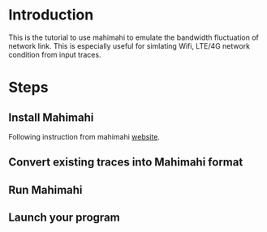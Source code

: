 # Introduction
This is the tutorial to use mahimahi to emulate the bandwidth fluctuation of network link. This is especially useful for simlating Wifi, LTE/4G network condition from input traces.

# Steps

## Install Mahimahi

Following instruction from mahimahi [website](http://mahimahi.mit.edu/#usage). 

## Convert existing traces into Mahimahi format

## Run Mahimahi

## Launch your program

